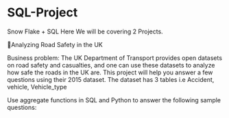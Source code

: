 # SQL-Project
Snow Flake + SQL Here We will be covering 2 Projects.

🎯Analyzing Road Safety in the UK

Business problem: The UK Department of Transport provides open datasets on road safety and casualties, and one can use these datasets to analyze how safe the roads in the UK are. This project will help you answer a few questions using their 2015 dataset. The dataset has 3 tables i.e Accident, vehicle, Vehicle_type

Use aggregate functions in SQL and Python to answer the following sample questions:
